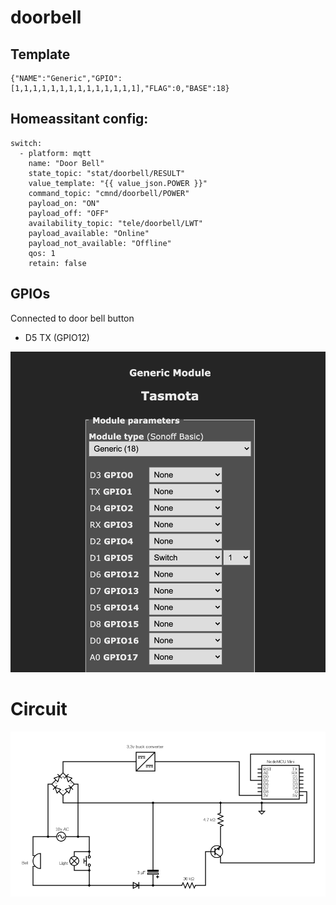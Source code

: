 # doorbell


## Template
```
{"NAME":"Generic","GPIO":[1,1,1,1,1,1,1,1,1,1,1,1,1,1],"FLAG":0,"BASE":18}
```


## Homeassitant config:
```
switch:
  - platform: mqtt
    name: "Door Bell"
    state_topic: "stat/doorbell/RESULT"
    value_template: "{{ value_json.POWER }}"
    command_topic: "cmnd/doorbell/POWER"
    payload_on: "ON"
    payload_off: "OFF"
    availability_topic: "tele/doorbell/LWT"
    payload_available: "Online"
    payload_not_available: "Offline"
    qos: 1
    retain: false
```

## GPIOs
Connected to door bell button
* D5 TX (GPIO12)


![alt text](https://github.com/fsarwari/doorbell/blob/main/Tamota-Module-config.png?raw=true)

# Circuit
![alt text](https://github.com/fsarwari/doorbell/blob/main/circuit.png?raw=true)


